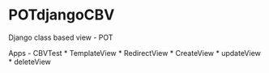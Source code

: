 POTdjangoCBV
============

Django class based view - POT




Apps - CBVTest
    * TemplateView 
    * RedirectView 
    * CreateView
    * updateView
    * deleteView
